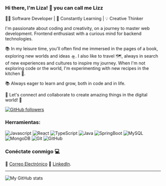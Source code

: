 
### Hi there, I'm Liza! 👋 you can call me Lizz

👨‍💻 Software Developer | 🌱 Constantly Learning | 💡 Creative Thinker

I'm passionate about coding and creativity, on a journey to master web development. Frontend enthusiast with a curious mind for backend technologies.

📚 In my leisure time, you'll often find me immersed in the pages of a book, exploring new worlds and ideas 🛸. I also like to travel 🗺️, always in search of new experiences and cultures to inspire my journey. When I'm not exploring code or the world, I'm experimenting with new recipes in the kitchen 🌮.

📚 Always eager to learn and grow, both in code and in life.

🌟 Let's connect and collaborate to create amazing things in the digital world! 🚀

[![GitHub followers](https://img.shields.io/github/followers/TuUsuario?label=Follow&style=social)](https://github.com/lizzmedina)

### Herramientas:
![Javascript](https://img.shields.io/badge/Lenguajes-javascript-yellow)
![React](https://img.shields.io/badge/Framework-react-blue)
![TypeScript](https://img.shields.io/badge/Lenguajes-typescript-blue)
![Java](https://img.shields.io/badge/Lenguajes-java-orange)
![SpringBoot](https://img.shields.io/badge/Framework-spring%20boot-brightgreen)
![MySQL](https://img.shields.io/badge/Database-MySQL-blue)
![MongoDB](https://img.shields.io/badge/Database-MongoDB-brightgreen)
![Git](https://img.shields.io/badge/Version%20Control-Git-orange)
![GitHub](https://img.shields.io/badge/Platform-GitHub-lightgrey)

### Conéctate conmigo 💻

📧 [Correo Electrónico](lizzmedina15@gmail.com)
👔 [LinkedIn](https://www.linkedin.com/in/liza-medina/).
___
![My GitHub stats](https://github-readme-stats.vercel.app/api?username=aniramirez2&show_icons=true&theme=lizzmedina)
